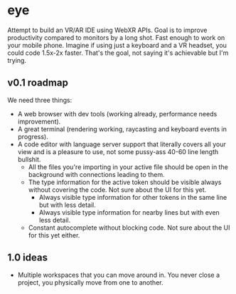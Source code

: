 # eye
Attempt to build an VR/AR IDE using WebXR APIs. Goal is to improve productivity compared to monitors by a long shot. Fast enough to work on your mobile phone. Imagine if using just a keyboard and a VR headset, you could code 1.5x-2x faster. That's the goal, not saying it's achievable but I'm trying.

## v0.1 roadmap
We need three things:
- A web browser with dev tools (working already, performance needs improvement).
- A great terminal (rendering working, raycasting and keyboard events in progress).
- A code editor with language server support that literally covers all your view and is a pleasure to use, not some pussy-ass 40-60 line length bullshit.
  - All the files you're importing in your active file should be open in the background with connections leading to them.
  - The type information for the active token should be visible always without covering the code. Not sure about the UI for this yet.
    - Always visible type information for other tokens in the same line but with less detail.
    - Always visible type information for nearby lines but with even less detail.
  - Constant autocomplete without blocking code. Not sure about the UI for this yet either.
  
## 1.0 ideas
- Multiple workspaces that you can move around in. You never close a project, you physically move from one to another.
